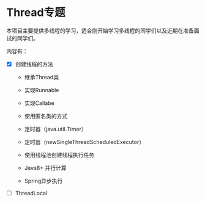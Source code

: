 # Thread专题

本项目主要提供多线程的学习，适合刚开始学习多线程的同学们以及近期在准备面试的同学们。

内容有：

- [x] 创建线程的方法

  - 继承Thread类

  - 实现Runnable

  - 实现Callabe

  - 使用匿名类的方式

  - 定时器（java.util.Timer）

  - 定时器（newSingleThreadScheduledExecutor）

  - 使用线程池创建线程执行任务

  - Java8+ 并行计算

  - Spring异步执行

- [ ] ThreadLocal

